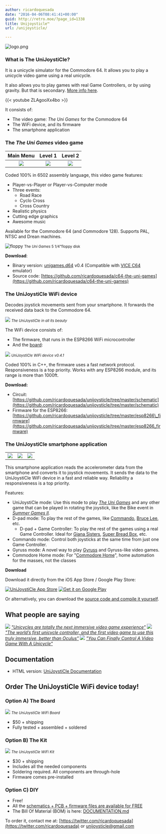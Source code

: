 ```yaml
---
author: ricardoquesada
date: "2016-04-06T08:41:41+00:00"
guid: http://retro.moe/?page_id=1338
title: Unijoysticle™
url: /unijoysticle/

---
```

![logo.png](/wp-content/uploads/2016/04/logo2.png)

### What is The UniJoystiCle?

It is a unicycle simulator for the Commodore 64. It allows you to play a unicycle video game using a real unicycle.

It also allows you to play games with real Game Controllers, or by using gravity. But that is secondary.
[More info here](https://github.com/ricardoquesada/unijoysticle/blob/master/DOCUMENTATION.md).

{{< youtube ZLAgooXx4bo >}}

It consists of:

- The video game: _The Uni Games_ for the Commodore 64
- The WiFi device, and its firmware
- The smartphone application

### The _The Uni Games_ video game

|            Main Menu            |             Level 1             |             Level 2             |
|:-------------------------------:|:-------------------------------:|:-------------------------------:|
| ![](/images/uni1_unigames1.png) | ![](/images/uni1_unigames2.png) | ![](/images/uni1_unigames3.png) |

Coded 100% in 6502 assembly language, this video game features:

- Player-vs-Player or Player-vs-Computer mode
- Three events:
  - Road Race
  - Cyclo Cross
  - Cross Country
- Realistic physics
- Cutting edge graphics
- Awesome music

Available for the Commodore 64 (and Commodore 128). Supports PAL, NTSC and Drean machines.

![floppy](/images/uni1_diskette.jpg)
<small>The _Uni Games_ 5 1/4"floppy disk</small>

**Download**:

- Binary version: [unigames.d64](https://github.com/ricardoquesada/c64-the-uni-games/raw/master/bin/unigames.d64) v0.4 (Compatible with [VICE C64](http://vice-emu.sourceforge.net/) emulator)
- Source code: [https://github.com/ricardoquesada/c64-the-uni-games](https://github.com/ricardoquesada/c64-the-uni-games)

### The UniJoystiCle WiFi device

Decodes joystick movements sent from your smartphone. It forwards the received data back to the Commodore 64.

![](/images/uni1_unigames_title.jpg)
<small>_The UniJoystiCle in all its beauty_</small>

The WiFi device consists of:

- The firmware, that runs in the ESP8266 WiFi microcontroller
- And the [board](https://oshpark.com/shared_projects/ylE6XNMG):

![](/images/uni1_device.jpg)
<small>_UniJoystiCle WiFi device v0.4.1_</small>

Coded 100% in C++, the firmware uses a fast network protocol. Responsiveness is a top priority. Works with any ESP8266 module, and its range is more than 1000ft.

**Download:**

- Circuit: [https://github.com/ricardoquesada/unijoysticle/tree/master/schematic](https://github.com/ricardoquesada/unijoysticle/tree/master/schematic)
- Firmware for the ESP8266: [https://github.com/ricardoquesada/unijoysticle/tree/master/esp8266\_firmware](https://github.com/ricardoquesada/unijoysticle/tree/master/esp8266_firmware)

### The UniJoystiCle smartphone application

|                                |                                |                                |
|--------------------------------|--------------------------------|--------------------------------|
| ![](/images/uni1_iphone1.jpeg) | ![](/images/uni1_iphone2.jpeg) | ![](/images/uni1_iphone3.jpeg) |

This smartphone application reads the accelerometer data from the smartphone and converts it to joystick movements. It sends the data to the UniJoystiCle WiFi device in a fast and reliable way. Reliability a responsiveness is a top priority.

Features:

- UniJoystiCle mode: Use this mode to play [_The Uni Games_](https://github.com/ricardoquesada/c64-the-uni-games) and any other game that can be played in rotating
the joystick, like the Bike event in _[Summer Games II](http://gamebase64.com/game.php?id=7547&d=18&h=0)._
- D-pad mode: To play the rest of the games, like [Commando](http://gamebase64.com/game.php?id=1602&d=18&h=0), [Bruce Lee](http://gamebase64.com/game.php?id=1135&d=18&h=0), etc.
  - D-pad + Game Controller: To play the rest of the games using a real Game Controller. Ideal for [Giana Sisters](http://gamebase64.com/game.php?id=3275&d=18&h=0), [Super Bread Box](http://gamebase64.com/game.php?id=24140&d=18&h=0), etc.
- Commando mode: Control both joysticks at the same time from just one Game Controller.
- Gyruss mode: A novel way to play [Gyruss](http://gamebase64.com/search.php?f=0&t=0&s=gyruss&searchSubmit=Go%21&d=18&h=1&a=0) and Gyruss-like video games.
- Commodore Home mode: For "[Commodore Home](/2016/10/31/retro-challenge-commodore-home/)", home automation for the masses, not the classes

**Download**

Download it directly from the iOS App Store / Google Play Store:

[![UniJoystiCle App Store](https://lh3.googleusercontent.com/-688E2CSvrkU/V3soSoi1n2I/AAAAAAABevw/LzjvUtBv5yAEiWmm9B4YhkrYTDctbr89gCCo/s800/Download_on_the_App_Store_Badge_US-UK_135x40.png)](https://itunes.apple.com/us/app/unijoysticle-controller/id1130131741?mt=8)
[![Get it on Google Play](https://lh3.googleusercontent.com/nUm_upw_pznWfcD9pp71LPhpwdTMd6L7LVBK2Bw3UoAaiD0AFkTc1P6Gfl1MXiy7mOaApxVLdUMWXA=w564-h168-no)](https://play.google.com/store/apps/details?id=moe.retro.unijoysticle&utm_source=global_co&utm_medium=prtnr&utm_content=Mar2515&utm_campaign=PartBadge&pcampaignid=MKT-Other-global-all-co-prtnr-py-PartBadge-Mar2515-1)

Or alternatively, you can download the [source code and compile it yourself](https://github.com/ricardoquesada/unijoysticle/tree/master).

## What people are saying

 [![](https://lh3.googleusercontent.com/-IcyQi5pYYyA/V2l6oehKBDI/AAAAAAABecU/22wcMzCV-fYoOSjHRFW9UnjyzR6SryxJwCCo/s400/The_Verge_logo.svg.png)](http://www.theverge.com/circuitbreaker/2016/5/2/11564612/unicycle-video-game-controller-hack-commodore-64) [_"Unicycles are totally the next immersive video game experience"_](http://www.theverge.com/circuitbreaker/2016/5/2/11564612/unicycle-video-game-controller-hack-commodore-64)
 [![](https://lh3.googleusercontent.com/-zeMkobWc6sU/V2lzf2cfGuI/AAAAAAABeb4/weFs1GtVva0lBL0rdPwRL3epBfikqd9lACCo/s800/hack-a-day_site_logo_2.png)](http://hackaday.com/2016/04/27/the-immersive-vr-internet-of-things-unicycle) [_"The world’s first unicycle controller, and the first video game to use this truly immersive, better than Oculus"_](http://hackaday.com/2016/04/27/the-immersive-vr-internet-of-things-unicycle/)
 [![](https://lh3.googleusercontent.com/-PYqpZ5-9FEc/V2l2Jz3j0qI/AAAAAAABecI/FK3Qrl3MKKUmKie4HONIjewtSuSJVcpnACCo/s800/finalLogo_croppedx253.png)](http://www.epicthings.com/control-your-videogames-with-a-unicycle/) [_"You Can Finally Control A Video Game With A Unicycle"_](http://www.epicthings.com/control-your-videogames-with-a-unicycle/)

## Documentation

- HTML version: [UniJoystiCle Documentation](https://github.com/ricardoquesada/unijoysticle/blob/master/DOCUMENTATION.md)

## Order The UniJoystiCle WiFi device today!

### Option A) The Board

![](/images/uni1_device_assembled.jpg)
<small>_The UniJoystiCle WiFi Board_</small>

- $50 + shipping
- Fully tested + assembled + soldered

### Option B) The Kit

![](/images/uni1_device_kit.jpg)
<small>_The UniJoystiCle WiFi Kit_</small>

- $30 + shipping
- Includes all the needed components
- Soldering required. All components are through-hole
- Firmware comes pre-installed

### Option C) DIY

- Free!
- All the [schematics + PCB + firmware files are available for FREE](https://github.com/ricardoquesada/unijoysticle/tree/master/schematic)
- The Bill Of Material (BOM) is here: [DOCUMENTATION.md](https://github.com/ricardoquesada/unijoysticle/blob/master/DOCUMENTATION.md#building-the-wifi-device)

To order it, contact me at: [https://twitter.com/ricardoquesada](https://twitter.com/ricardoquesada) or [unijoysticle@gmail.com](mailto:unijoysticle@gmail.com)
